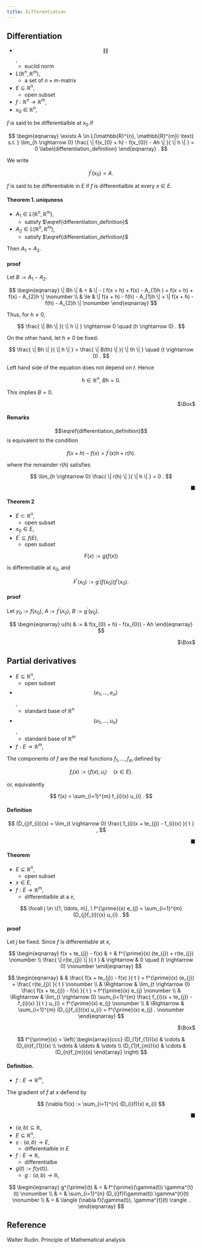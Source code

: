 ```yaml
---
title: Differentiation
---
```


## Differentiation
* $$\|
\|$$,
    * euclid norm
* $L(\mathbb{R}^{n}, \mathbb{R}^{m})$,
    * a set of $n\times m$-matrix
* $E \subseteq \mathbb{R}^{n}$,
    * open subset
* $f: \mathbb{R}^{n} \rightarrow \mathbb{R}^{m}$,
* $x_{0} \in \mathbb{R}^{n}$,

$f$ is said to be differentialble at $x_{0}$ if

$$
\begin{eqnarray}
    \exists A \in L(\mathbb{R}^{n}, \mathbb{R}^{m})
    \text{ s.t. }
    \lim_{h \rightarrow 0}
    \frac{
        \|
            f(x_{0} + h)
            -
            f(x_{0})
            -
            Ah
        \|
    }{
        \|
        h
        \|
    }
    =
    0
    \label{differentiation_definition}
\end{eqnarray}
    .
$$

We write

$$
    f^{\prime}(x_{0})
    =
    A
    .
$$

$f$ is said to be differentiable in $E$ if $f$ is differentialble at every $x \in E$.

#### Theorem 1. uniquness
* $A_{1} \in L(\mathbb{R}^{n}, \mathbb{R}^{m})$,
    * satisfy $\eqref{differentiation_definition}$
* $A_{2} \in L(\mathbb{R}^{n}, \mathbb{R}^{m})$,
    * satisfy $\eqref{differentiation_definition}$

Then $A_{1} = A_{2}$.

#### proof
Let $B := A_{1} - A_{2}$.

$$
\begin{eqnarray}
    \|
        Bh
    \|
    & = &
        \|
            -
            (
            f(x + h)
            +
            f(x)
            -
            A_{1}h
            )
            +
            f(x + h)
            +
            f(x)
            -
            A_{2}h
        \|
    \nonumber
    \\
    & \le &
    \|
        f(x + h)
        -
        f(h)
        -
        A_{1}h
    \|
    +
    \|
        f(x + h)
        -
        f(h)
        -
        A_{2}h
    \|
    \nonumber
\end{eqnarray}
$$

Thus, for $h\neq0$,

$$
    \frac{
        \|
            Bh
        \|
    }{
        \|
        h
        \|
    }
    \rightarrow
    0
    \quad
    (h \rightarrow 0)
    .
$$

On the other hand, let $h \neq 0$ be fixed.

$$
    \frac{
        \|
            Bh
        \|
    }{
        \|
            h
        \|
    }
    =
    \frac{
        \|
            B(th)
        \|
    }{
        \|
            th
        \|
    }
    \quad
    (t \rightarrow 0)
    .
$$

Left hand side of the equation does not depend on $t$.
Hence 

$$
    h \in \mathbb{R}^{n},
    \
    Bh
    =
    0
    .
$$

This implies $B = 0$.

<div class="QED" style="text-align: right">$\Box$</div>

#### Remarks
$$\eqref{differentiation_definition}$$ is equivalent to the condition

$$
    f(x + h)
    -
    f(x)
    =
    f^{\prime}(x)h
    +
    r(h)
    .
$$

where the remainder $r(h)$ satisfies

$$
    \lim_{h \rightarrow 0}
        \frac{
            \|
                r(h)
            \|
        }{
            \|
                h
            \|
        }
    =
    0
    .
$$

<div class="end-of-statement" style="text-align: right">■</div>

#### Theorem 2
* $E \subset \mathbb{R}^{n}$,
    * open subset
* $x_{0} \in E$,
* $E^{\prime} \subseteq f(E)$,
    * open subset

$$
    F(x)
    :=
    g(f(x))
$$

is differentiable at $x_{0}$, and

$$
    F^{\prime}(x_{0})
    :=
    g^{\prime}(f(x_{0}))
    f^{\prime}(x_{0})
    .
$$

#### proof
Let $y_{0} := f(x_{0})$, $A := f^{\prime}(x_{0})$, $B := g^{\prime}(y_{0})$.

$$
\begin{eqnarray}
    u(h)
    & := &
        f(x_{0} + h)
        -
        f(x_{0})
        -
        Ah
\end{eqnarray}
$$

<div class="QED" style="text-align: right">$\Box$</div>

## Partial derivatives
* $E \subseteq \mathbb{R}^{n}$,
    * open subset
* $$\{e_{1}, \ldots, e_{n}\}$$,
    * standard base of $\mathbb{R}^{n}$
* $$\{u_{1}, \ldots, u_{n}\}$$,
    * standard base of $\mathbb{R}^{m}$
* $f:E \rightarrow \mathbb{R}^{m}$,

The components of $f$ are the real functions $f_{1}, \ldots, f_{m}$ defined by

$$
    f_{i}(x)
    :=
    \langle
        f(x),
        u_{i}
    \rangle
    \quad
    (x \in E)
    .
$$

or, equivalently

$$
    f(x)
    =
    \sum_{i=1}^{m}
        f_{i}(x)
        u_{i}
    .
$$

#### Definition

$$
    (D_{j}f_{i})(x)
    =
    \lim_{t \rightarrow 0}
        \frac{
            f_{i}(x + te_{j})
            -
            f_{i}(x)
        }{
            t
        }
        ,
$$

<div class="end-of-statement" style="text-align: right">■</div>


#### Theorem
* $E \subseteq \mathbb{R}^{n}$,
    * open subset
* $x \in E$,
* $f: E \rightarrow \mathbb{R}^{m}$,
    * differentialble at a $x$,

$$
    \forall j \in \{1, \ldots, n\},
    \
    f^{\prime}(x)
    e_{j}
    =
    \sum_{i=1}^{m}
        (D_{j}f_{i})(x)
        u_{i}
    .
$$

#### proof
Let $j$ be fixed.
Since $f$ is differentiable at $x$,

$$
\begin{eqnarray}
    f(x + te_{j})
    -
    f(x)
    & = &
        f^{\prime}(x)
        (te_{j})
        +
        r(te_{j})
    \nonumber
    \\
    \frac{
        \|
            r(te_{j})
        \|
    }{
        t
    }
    & \rightarrow &
        0
        \quad
        (t \rightarrow 0)
    \nonumber
\end{eqnarray}
$$

$$
\begin{eqnarray}
    & &
        \frac{
            f(x + te_{j})
            -
            f(x)
        }{
            t
        }
        =
        f^{\prime}(x)
        (e_{j})
        +
        \frac{
            r(te_{j})
        }{
            t
        }
    \nonumber
    \\
    & \Rightarrow &
        \lim_{t \rightarrow 0}
            \frac{
                f(x + te_{j})
                -
                f(x)
            }{
                t
            }
            =
            f^{\prime}(x)
            e_{j}
    \nonumber
    \\
    & \Rightarrow &
        \lim_{t \rightarrow 0}
            \sum_{i=1}^{m}
                \frac{
                    f_{i}(x + te_{j})
                    -
                    f_{i}(x)
                }{
                    t
                }
                u_{i}
            =
            f^{\prime}(x)
            e_{j}
    \nonumber
    \\
    & \Rightarrow &
            \sum_{i=1}^{m}
                (D_{j}f_{i})(x)
                u_{i}
            =
            f^{\prime}(x)
            e_{j}
        .
    \nonumber
\end{eqnarray}
$$

<div class="QED" style="text-align: right">$\Box$</div>

$$
    f^{\prime}(x)
    =
    \left(
        \begin{array}{ccc}
            (D_{1}f_{1})(x)
            &
                \cdots
            &
                (D_{n}f_{1})(x)
            \\
            \vdots
            &
                \ddots
            &
                \vdots
            \\
            (D_{1}f_{m})(x)
            &
                \cdots
            &
                (D_{n}f_{m})(x)
        \end{array}
    \right)
$$

#### Definition.
* $f: E \rightarrow \mathbb{R}^{m}$,

The gradient of $f$ at $x$ defiend by

$$
    (\nabla f)(x)
    :=
    \sum_{i=1}^{n}
        (D_{i}f)(x)
        e_{i}
$$

<div class="end-of-statement" style="text-align: right">■</div>

* $(a, b) \subseteq \mathbb{R}$,
* $E \subseteq \mathbb{R}^{n}$,
* $\gamma: (a, b) \rightarrow E$,
    * differentialble in $E$
* $f: E \rightarrow \mathbb{R}$,
    * differentialbe
* $g(t) := f(\gamma(t))$.
    * $g: (a, b) \rightarrow \mathbb{R}$,

$$
\begin{eqnarray}
    g^{\prime}(t)
    & = &
        f^{\prime}(\gamma(t))
        \gamma^{t}(t)
    \nonumber
    \\
    & = &
        \sum_{i=1}^{n}
            (D_{i}f)(\gamma(t))
        \gamma^{t}(t)
    \nonumber
    \\
    & = &
        \langle
            (\nabla f)(\gamma(t)),
            \gamma^{t}(t)
        \rangle
    .
\end{eqnarray}
$$

## Reference
Walter Rudin. Principle of Mathematical analysis
